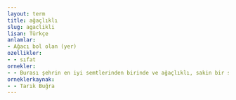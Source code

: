 ```yaml
---
layout: term
title: ağaçlıklı
slug: agaclikli
lisan: Türkçe
anlamlar:
- Ağacı bol olan (yer)
ozellikler:
- - sıfat
ornekler:
- - Burası şehrin en iyi semtlerinden birinde ve ağaçlıklı, sakin bir sokakta idi.
orneklerkaynak:
- - Tarık Buğra
---
```

